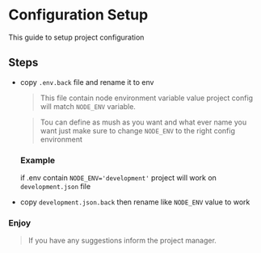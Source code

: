 # Configuration Setup

This guide to setup project configuration

## Steps

-   copy `.env.back` file and rename it to env

    > This file contain node environment variable value project config will match `NODE_ENV` variable.

    > Tou can define as mush as you want and what ever name you want just make sure to change `NODE_ENV` to the right config environment

    ### Example

    if .env contain `NODE_ENV='development'` project will work on `development.json` file

-   copy `development.json.back` then rename like `NODE_ENV` value to work

### Enjoy

> If you have any suggestions inform the project manager.
